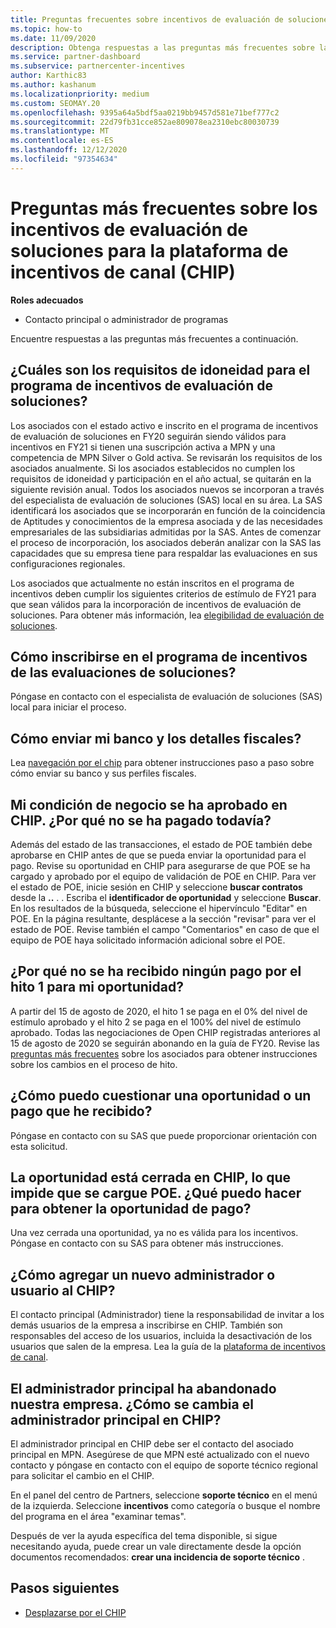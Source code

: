 ```yaml
---
title: Preguntas frecuentes sobre incentivos de evaluación de soluciones
ms.topic: how-to
ms.date: 11/09/2020
description: Obtenga respuestas a las preguntas más frecuentes sobre la evaluación de soluciones en la plataforma de incentivos de canal (CHIP).
ms.service: partner-dashboard
ms.subservice: partnercenter-incentives
author: Karthic83
ms.author: kashanum
ms.localizationpriority: medium
ms.custom: SEOMAY.20
ms.openlocfilehash: 9395a64a5bdf5aa0219bb9457d581e71bef777c2
ms.sourcegitcommit: 22d79fb31cce852ae809078ea2310ebc80030739
ms.translationtype: MT
ms.contentlocale: es-ES
ms.lasthandoff: 12/12/2020
ms.locfileid: "97354634"
---
```

# <a name="solution-assessment-incentives-faq-for-the-channel-incentives-platform-chip"></a>Preguntas más frecuentes sobre los incentivos de evaluación de soluciones para la plataforma de incentivos de canal (CHIP) 

**Roles adecuados**

- Contacto principal o administrador de programas

Encuentre respuestas a las preguntas más frecuentes a continuación.

## <a name="what-are-the-eligibility-requirements-for-the-solution-assessment-incentive-program"></a>¿Cuáles son los requisitos de idoneidad para el programa de incentivos de evaluación de soluciones?

Los asociados con el estado activo e inscrito en el programa de incentivos de evaluación de soluciones en FY20 seguirán siendo válidos para incentivos en FY21 si tienen una suscripción activa a MPN y una competencia de MPN Silver o Gold activa. Se revisarán los requisitos de los asociados anualmente.  Si los asociados establecidos no cumplen los requisitos de idoneidad y participación en el año actual, se quitarán en la siguiente revisión anual.  Todos los asociados nuevos se incorporan a través del especialista de evaluación de soluciones (SAS) local en su área.  La SAS identificará los asociados que se incorporarán en función de la coincidencia de Aptitudes y conocimientos de la empresa asociada y de las necesidades empresariales de las subsidiarias admitidas por la SAS.
Antes de comenzar el proceso de incorporación, los asociados deberán analizar con la SAS las capacidades que su empresa tiene para respaldar las evaluaciones en sus configuraciones regionales. 

Los asociados que actualmente no están inscritos en el programa de incentivos deben cumplir los siguientes criterios de estímulo de FY21 para que sean válidos para la incorporación de incentivos de evaluación de soluciones. Para obtener más información, lea [elegibilidad de evaluación de soluciones](chip-solutions-assessment-eligible.md).

## <a name="how-do-i-enroll-in-the-solution-assessments-incentive-program"></a>Cómo inscribirse en el programa de incentivos de las evaluaciones de soluciones?

Póngase en contacto con el especialista de evaluación de soluciones (SAS) local para iniciar el proceso.

## <a name="how-do-i-submit-my-bank-and-tax-details"></a>Cómo enviar mi banco y los detalles fiscales?

Lea [navegación por el chip](chip-intro.md) para obtener instrucciones paso a paso sobre cómo enviar su banco y sus perfiles fiscales.

## <a name="my-deal-status-has-been-approved-in-chip-why-hasnt-it-been-paid-yet"></a>Mi condición de negocio se ha aprobado en CHIP. ¿Por qué no se ha pagado todavía?

Además del estado de las transacciones, el estado de POE también debe aprobarse en CHIP antes de que se pueda enviar la oportunidad para el pago. Revise su oportunidad en CHIP para asegurarse de que POE se ha cargado y aprobado por el equipo de validación de POE en CHIP. Para ver el estado de POE, inicie sesión en CHIP y seleccione **buscar contratos** desde la **..** . . Escriba el **identificador de oportunidad** y seleccione **Buscar**. En los resultados de la búsqueda, seleccione el hipervínculo "Editar" en POE. En la página resultante, desplácese a la sección "revisar" para ver el estado de POE. Revise también el campo "Comentarios" en caso de que el equipo de POE haya solicitado información adicional sobre el POE.

## <a name="why-did-i-not-receive-any-payment-for-milestone-1-for-my-opportunity"></a>¿Por qué no se ha recibido ningún pago por el hito 1 para mi oportunidad?

A partir del 15 de agosto de 2020, el hito 1 se paga en el 0% del nivel de estímulo aprobado y el hito 2 se paga en el 100% del nivel de estímulo aprobado. Todas las negociaciones de Open CHIP registradas anteriores al 15 de agosto de 2020 se seguirán abonando en la guía de FY20. Revise las [preguntas más frecuentes](https://assetsprod.microsoft.com/solution-assessment-incentive-program-faq.pdf) sobre los asociados para obtener instrucciones sobre los cambios en el proceso de hito.

## <a name="how-to-i-dispute-an-opportunity-or-payment-i-received"></a>¿Cómo puedo cuestionar una oportunidad o un pago que he recibido?

Póngase en contacto con su SAS que puede proporcionar orientación con esta solicitud.

## <a name="the-opportunity-is-closed-in-chip-which-is-preventing-me-from-uploading-poe-what-can-i-do-to-get-the-opportunity-paid"></a>La oportunidad está cerrada en CHIP, lo que impide que se cargue POE. ¿Qué puedo hacer para obtener la oportunidad de pago?

Una vez cerrada una oportunidad, ya no es válida para los incentivos. Póngase en contacto con su SAS para obtener más instrucciones.

## <a name="how-do-i-add-a-new-adminuser-to-chip"></a>¿Cómo agregar un nuevo administrador o usuario al CHIP?

El contacto principal (Administrador) tiene la responsabilidad de invitar a los demás usuarios de la empresa a inscribirse en CHIP. También son responsables del acceso de los usuarios, incluida la desactivación de los usuarios que salen de la empresa. Lea la guía de la [plataforma de incentivos de canal](chip-intro.md).

## <a name="the-primary-admin-has-left-our-company-how-do-we-change-my-primary-admin-in-chip"></a>El administrador principal ha abandonado nuestra empresa. ¿Cómo se cambia el administrador principal en CHIP?

El administrador principal en CHIP debe ser el contacto del asociado principal en MPN. Asegúrese de que MPN esté actualizado con el nuevo contacto y póngase en contacto con el equipo de soporte técnico regional para solicitar el cambio en el CHIP.

En el panel del centro de Partners, seleccione **soporte técnico** en el menú de la izquierda. Seleccione **incentivos** como categoría o busque el nombre del programa en el área "examinar temas".

Después de ver la ayuda específica del tema disponible, si sigue necesitando ayuda, puede crear un vale directamente desde la opción documentos recomendados: **crear una incidencia de soporte técnico** .

## <a name="next-steps"></a>Pasos siguientes

- [Desplazarse por el CHIP](chip-intro.md)
